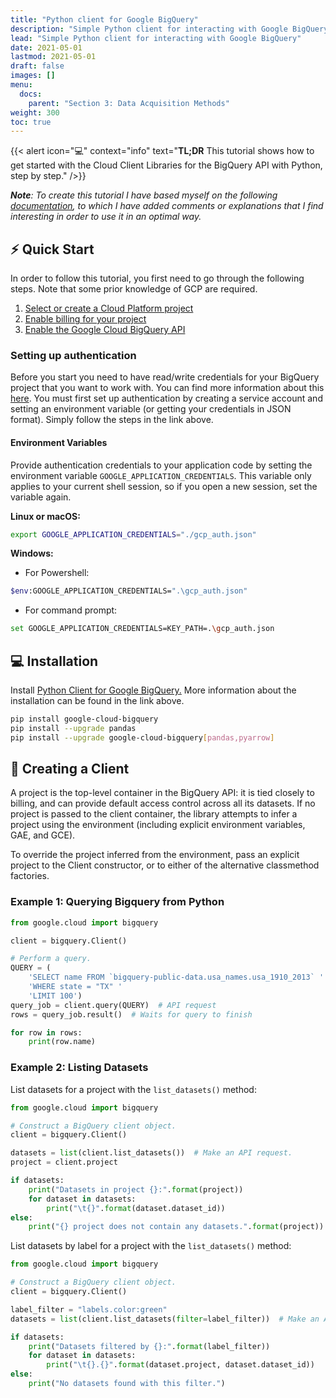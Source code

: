```yaml
---
title: "Python client for Google BigQuery"
description: "Simple Python client for interacting with Google BigQuery"
lead: "Simple Python client for interacting with Google BigQuery"
date: 2021-05-01
lastmod: 2021-05-01
draft: false
images: []
menu:
  docs:
    parent: "Section 3: Data Acquisition Methods"
weight: 300
toc: true
---
```

{{< alert icon="💻" context="info" text="<b>TL;DR</b> This tutorial shows how to get started with the Cloud Client Libraries for the BigQuery API with Python, step by step." />}}
 

_**Note**: To create this tutorial I have based myself on the following [documentation](https://googleapis.dev/python/bigquery/latest/index.html), to which I have added comments or explanations that I find interesting in order to use it in an optimal way._

## :zap: Quick Start

In order to follow this tutorial, you first need to go through the following steps. Note that some prior knowledge of GCP are required.

1. [Select or create a Cloud Platform project](https://console.cloud.google.com/cloud-resource-manager)
2. [Enable billing for your project](https://cloud.google.com/billing/docs/how-to/modify-project#enable_billing_for_a_project)
3. [Enable the Google Cloud BigQuery API](https://cloud.google.com/bigquery)

### Setting up authentication

Before you start you need to have read/write credentials for your BigQuery project that you want to work with. You can find more information about this [here](https://cloud.google.com/bigquery/docs/reference/libraries#client-libraries-install-python). You must first set up authentication by creating a service account and setting an environment variable (or getting your credentials in JSON format). Simply follow the steps in the link above.

#### Environment Variables

Provide authentication credentials to your application code by setting the environment variable `GOOGLE_APPLICATION_CREDENTIALS`. This variable only applies to your current shell session, so if you open a new session, set the variable again.

__Linux or macOS:__
```bash
export GOOGLE_APPLICATION_CREDENTIALS="./gcp_auth.json"
```

__Windows:__ 
* For Powershell:
```bash
$env:GOOGLE_APPLICATION_CREDENTIALS=".\gcp_auth.json"
```
  
* For command prompt:
```bash
set GOOGLE_APPLICATION_CREDENTIALS=KEY_PATH=.\gcp_auth.json
```

## :computer: Installation

Install [Python Client for Google BigQuery.](https://googleapis.dev/python/bigquery/latest/index.html) More information about the installation can be found in the link above.

```bash 
pip install google-cloud-bigquery
pip install --upgrade pandas
pip install --upgrade google-cloud-bigquery[pandas,pyarrow]
```

## :seedling: Creating a Client

A project is the top-level container in the BigQuery API: it is tied closely to billing, and can provide default access control across all its datasets. If no project is passed to the client container, the library attempts to infer a project using the environment (including explicit environment variables, GAE, and GCE).

To override the project inferred from the environment, pass an explicit project to the Client constructor, or to either of the alternative classmethod factories.


### Example 1: Querying Bigquery from Python

```python
from google.cloud import bigquery

client = bigquery.Client()

# Perform a query.
QUERY = (
    'SELECT name FROM `bigquery-public-data.usa_names.usa_1910_2013` '
    'WHERE state = "TX" '
    'LIMIT 100')
query_job = client.query(QUERY)  # API request
rows = query_job.result()  # Waits for query to finish

for row in rows:
    print(row.name)
```

### Example 2: Listing Datasets

List datasets for a project with the `list_datasets()` method:

```python
from google.cloud import bigquery

# Construct a BigQuery client object.
client = bigquery.Client()

datasets = list(client.list_datasets())  # Make an API request.
project = client.project

if datasets:
    print("Datasets in project {}:".format(project))
    for dataset in datasets:
        print("\t{}".format(dataset.dataset_id))
else:
    print("{} project does not contain any datasets.".format(project))
```

List datasets by label for a project with the `list_datasets()` method:

```python
from google.cloud import bigquery

# Construct a BigQuery client object.
client = bigquery.Client()

label_filter = "labels.color:green"
datasets = list(client.list_datasets(filter=label_filter))  # Make an API request.

if datasets:
    print("Datasets filtered by {}:".format(label_filter))
    for dataset in datasets:
        print("\t{}.{}".format(dataset.project, dataset.dataset_id))
else:
    print("No datasets found with this filter.")
```



